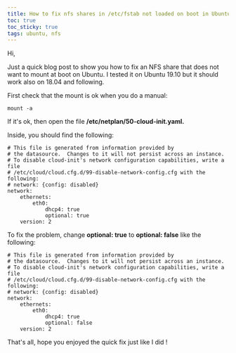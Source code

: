 ```yaml
---
title: How to fix nfs shares in /etc/fstab not loaded on boot in Ubuntu
toc: true
toc_sticky: true
tags: ubuntu, nfs
---
```

Hi,

Just a quick blog post to show you how to fix an NFS share that does not want to mount at boot on Ubuntu. I tested it on Ubuntu 19.10 but it should work also on 18.04 and following.

First check that the mount is ok when you do a manual:

    mount -a

If it's ok, then open the file **/etc/netplan/50-cloud-init.yaml.**

Inside, you should find the following:

    # This file is generated from information provided by
    # the datasource.  Changes to it will not persist across an instance.
    # To disable cloud-init's network configuration capabilities, write a file
    # /etc/cloud/cloud.cfg.d/99-disable-network-config.cfg with the following:
    # network: {config: disabled}
    network:
        ethernets:
            eth0:
                dhcp4: true
                optional: true
        version: 2

To fix the problem, change **optional: true** to **optional: false** like the following:

    # This file is generated from information provided by
    # the datasource.  Changes to it will not persist across an instance.
    # To disable cloud-init's network configuration capabilities, write a file
    # /etc/cloud/cloud.cfg.d/99-disable-network-config.cfg with the following:
    # network: {config: disabled}
    network:
        ethernets:
            eth0:
                dhcp4: true
                optional: false
        version: 2

That's all, hope you enjoyed the quick fix just like I did !